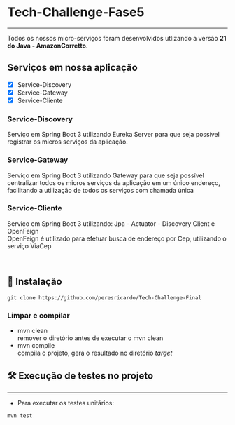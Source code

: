 # Tech-Challenge-Fase5
<hr>
Todos os nossos micro-serviços foram desenvolvidos utlizando a versão <b>21 do Java - AmazonCorretto.</b>

## Serviços em nossa aplicação
- [x] Service-Discovery
- [x] Service-Gateway
- [x] Service-Cliente

### Service-Discovery
Serviço em Spring Boot 3 utilizando Eureka Server para que seja possível registrar os micros serviços da aplicação.


### Service-Gateway
Serviço em Spring Boot 3 utilizando Gateway para que seja possível centralizar todos os micros serviços da aplicação
em um único endereço, facilitando a utilização de todos os serviços com chamada única


### Service-Cliente
Serviço em Spring Boot 3 utilizando:
Jpa - Actuator - Discovery Client e OpenFeign<br>
OpenFeign é utilizado para efetuar busca de endereço por Cep, utilizando o serviço ViaCep

<br>

## 🔧 Instalação

```shell
git clone https://github.com/peresricardo/Tech-Challenge-Final
```
### Limpar e compilar

- mvn clean<br>
  remover o diretório antes de executar o mvn clean
- mvn compile<br>
  compila o projeto, gera o resultado no diretório _target_

## 🛠️ Execução de testes no projeto
<hr>

- Para executar os testes unitários:

```sh
mvn test
```

